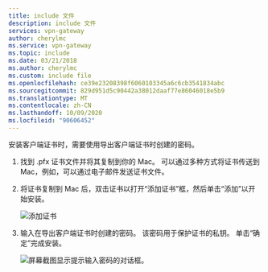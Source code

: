 ```yaml
---
title: include 文件
description: include 文件
services: vpn-gateway
author: cherylmc
ms.service: vpn-gateway
ms.topic: include
ms.date: 03/21/2018
ms.author: cherylmc
ms.custom: include file
ms.openlocfilehash: ce39e23208398f6060103345a6c6cb3541834abc
ms.sourcegitcommit: 829d951d5c90442a38012daaf77e86046018e5b9
ms.translationtype: MT
ms.contentlocale: zh-CN
ms.lasthandoff: 10/09/2020
ms.locfileid: "90606452"
---
```

安装客户端证书时，需要使用导出客户端证书时创建的密码。

1. 找到 .pfx 证书文件并将其复制到你的 Mac。 可以通过多种方式将证书传送到 Mac，例如，可以通过电子邮件发送证书文件。
2. 将证书复制到 Mac 后，双击证书以打开“添加证书”框，然后单击“添加”以开始安装。  

   ![添加证书](./media/vpn-gateway-certificates-install-mac-client-cert-include/addcert.png)
3. 输入在导出客户端证书时创建的密码。 该密码用于保护证书的私钥。 单击“确定”完成安装。 

   ![屏幕截图显示提示输入密码的对话框。](./media/vpn-gateway-certificates-install-mac-client-cert-include/password.png)